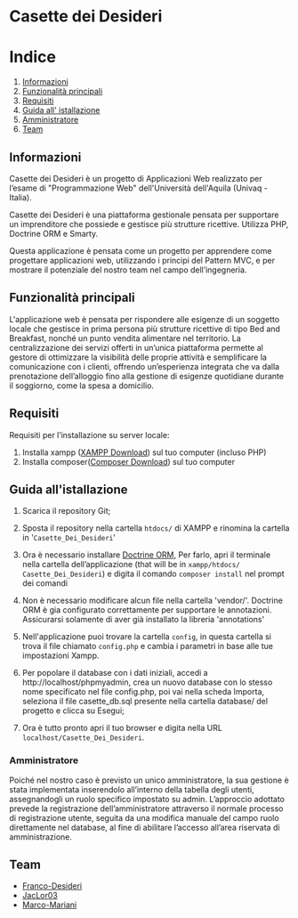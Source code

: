 # Casette dei Desideri 

# Indice

1. [Informazioni](#informazioni)
1. [Funzionalità principali](#funzionalita-principali)
1. [Requisiti](#requisiti)
1. [Guida all' istallazione](#guida-all'istallazione)
1. [Amministratore](#amministratore)
1. [Team](#team)

## Informazioni

Casette dei Desideri è un progetto di Applicazioni Web realizzato per l’esame di "Programmazione Web" dell'Università dell'Aquila (Univaq - Italia).

Casette dei Desideri è una piattaforma gestionale pensata per supportare un imprenditore che possiede e gestisce più strutture ricettive. Utilizza PHP, Doctrine ORM e Smarty.

Questa applicazione è pensata come un progetto per apprendere come progettare applicazioni web, utilizzando i principi del Pattern MVC, e per mostrare il potenziale del nostro team nel campo dell’ingegneria.

## Funzionalità principali

L'applicazione web è pensata per rispondere alle esigenze di un soggetto locale che gestisce in prima persona più strutture ricettive di tipo Bed and Breakfast, nonché un punto vendita alimentare nel territorio. La centralizzazione dei servizi offerti in un’unica piattaforma permette al gestore di ottimizzare la visibilità delle proprie attività e semplificare la comunicazione con i clienti, offrendo un’esperienza integrata che va dalla prenotazione dell’alloggio fino alla gestione di esigenze quotidiane durante il soggiorno, come la spesa a domicilio.

## Requisiti

Requisiti per l’installazione su server locale:

1. Installa xampp ([XAMPP Download](https://www.apachefriends.org/it/download.html)) sul tuo computer (incluso PHP)
1. Installa composer([Composer Download](https://getcomposer.org/download/)) sul tuo computer 

## Guida all'istallazione

1. Scarica il repository Git;
2. Sposta il repository nella cartella `htdocs/` di XAMPP e rinomina la cartella in '`Casette_Dei_Desideri`'

3. Ora è necessario installare [Doctrine ORM](https://www.doctrine-project.org/), Per farlo, apri il terminale nella cartella dell’applicazione (that will be in `xampp/htdocs/    Casette_Dei_Desideri`) e digita il comando `composer install` nel prompt dei comandi

4. Non è necessario modificare alcun file nella cartella 'vendor/'. Doctrine ORM è gia configurato correttamente per supportare le annotazioni. Assicurarsi solamente di aver già installato la libreria 'annotations'

5. Nell'applicazione puoi trovare la cartella `config`, in questa cartella si trova il file chiamato `config.php` e cambia i parametri in base alle tue impostazioni Xampp.

6. Per popolare il database con i dati iniziali, accedi a http://localhost/phpmyadmin, crea un nuovo database con lo stesso nome specificato nel file config.php, poi vai nella scheda Importa, seleziona il file casette_db.sql presente nella cartella database/ del progetto e clicca su Esegui;

7. Ora è tutto pronto apri il tuo browser e digita nella URL `localhost/Casette_Dei_Desideri`.

### Amministratore

Poiché nel nostro caso è previsto un unico amministratore, la sua gestione è stata implementata inserendolo all’interno della tabella degli utenti, assegnandogli un ruolo specifico impostato su admin.
L’approccio adottato prevede la registrazione dell’amministratore attraverso il normale processo di registrazione utente, seguita da una modifica manuale del campo ruolo direttamente nel database, al fine di abilitare l’accesso all’area riservata di amministrazione.

## Team

- [Franco-Desideri](https://github.com/Franco-Desideri)
- [JacLor03](https://github.com/JacLor03)
- [Marco-Mariani](https://github.com/Marco-Mariani)
